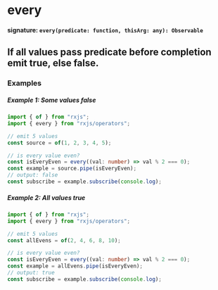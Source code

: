 # every

#### signature: `every(predicate: function, thisArg: any): Observable`

## If all values pass predicate before completion emit true, else false.

### Examples

##### Example 1: Some values false

```ts
import { of } from "rxjs";
import { every } from "rxjs/operators";

// emit 5 values
const source = of(1, 2, 3, 4, 5);

// is every value even?
const isEveryEven = every((val: number) => val % 2 === 0);
const example = source.pipe(isEveryEven);
// output: false
const subscribe = example.subscribe(console.log);
```

##### Example 2: All values true

```ts
import { of } from "rxjs";
import { every } from "rxjs/operators";

// emit 5 values
const allEvens = of(2, 4, 6, 8, 10);

// is every value even?
const isEveryEven = every((val: number) => val % 2 === 0);
const example = allEvens.pipe(isEveryEven);
// output: true
const subscribe = example.subscribe(console.log);
```